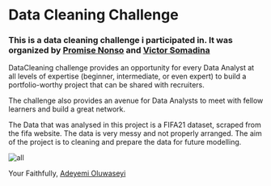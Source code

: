 # Data Cleaning Challenge

### This is a data cleaning challenge i participated in. It was organized by [Promise Nonso](https://twitter.com/PromiseNonso_) and [Victor Somadina](https://twitter.com/vicSomadina)

DataCleaning challenge provides an opportunity for every Data Analyst at all levels of expertise (beginner, intermediate, or even expert) to build a portfolio-worthy project that can be shared with recruiters.

The challenge also provides an avenue for Data Analysts to meet with fellow learners and build a great network.

The Data that was analysed in this project is  a FIFA21 dataset, scraped from the fifa website.
The data is very messy and not properly arranged. The aim of the project is to cleaning and prepare the data for future modelling.

![all](https://wallpapers.com/images/featured/haknrmtkebu0a6h9.jpg)

Your Faithfully, [Adeyemi Oluwaseyi](https://www.linkedin.com/in/oluwaseyi-adeyemi-33b1ab197/)

